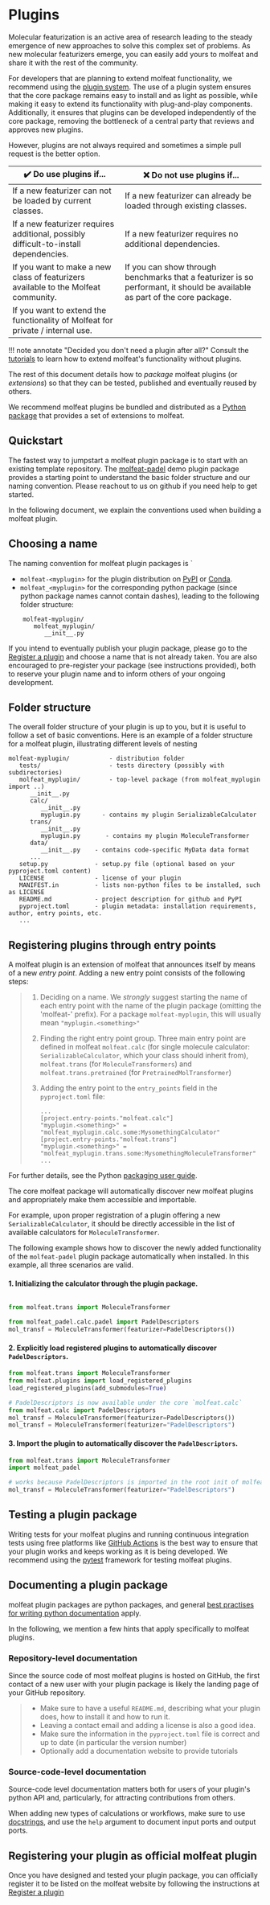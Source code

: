 # Plugins

Molecular featurization is an active area of research leading to the steady emergence of new approaches to solve this complex set of problems. As new molecular featurizers emerge, you can easily add yours to molfeat and share it with the rest of the community.

For developers that are planning to extend molfeat functionality, we recommend using the [plugin system](https://packaging.python.org/en/latest/guides/creating-and-discovering-plugins/). The use of a plugin system ensures that the core package remains easy to install and as light as possible, while making it easy to extend its functionality with plug-and-play components. Additionally, it ensures that plugins can be developed independently of the core package, removing the bottleneck of a central party that reviews and approves new plugins.

However, plugins are not always required and sometimes a simple pull request is the better option. 

| :heavy_check_mark: **Do** use plugins if...                                          | :x: **Do not** use plugins if...                                                                                           |
| ------------------------------------------------------------------------------------ | -------------------------------------------------------------------------------------------------------------------------- |
| If a new featurizer can not be loaded by current classes.                            | If a new featurizer can already be loaded through existing classes.                                                        |
| If a new featurizer requires additional, possibly difficult-to-install dependencies. | If a new featurizer requires no additional dependencies.                                                                   |
| If you want to make a new class of featurizers available to the Molfeat community.   | If you can show through benchmarks that a featurizer is so performant, it should be available as part of the core package. |
| If you want to extend the functionality of Molfeat for private / internal use.       |                                                                                                                            |


!!! note annotate "Decided you don't need a plugin after all?"
    Consult the [tutorials](../tutorials/add_your_own.ipynb) to learn how to extend molfeat's functionality without plugins.

The rest of this document details how to *package* molfeat plugins (or _extensions_) so that they can be tested, published and eventually reused by others. 

We recommend molfeat plugins be bundled and distributed as a [Python package](https://docs.python.org/3/tutorial/modules.html#packages) that provides a set of extensions to molfeat.

## Quickstart

The fastest way to jumpstart a molfeat plugin package is to start with an existing template repository.
The [molfeat-padel](https://github.com/datamol-io/molfeat-padel) demo plugin package provides a starting point to understand the basic folder structure and our naming convention. Please reachout to us on github if you need help to get started.

In the following document, we explain the conventions used when building a molfeat plugin.

## Choosing a name

The naming convention for molfeat plugin packages is `

- `molfeat-<myplugin>` for the plugin distribution on [PyPI](https://pypi.python.org) or [Conda](https://docs.conda.io/en/latest/).
- `molfeat_<myplugin>` for the corresponding python package (since python package names cannot contain dashes), leading to the following folder structure:

```
    molfeat-myplugin/
       molfeat_myplugin/
          __init__.py
```

If you intend to eventually publish your plugin package, please go to the [Register a plugin](./register-plugin.md) and choose a name that is not already taken. You are also encouraged to pre-register your package (see instructions provided), both to reserve your plugin name and to inform others of your ongoing development.

## Folder structure

The overall folder structure of your plugin is up to you, but it is
useful to follow a set of basic conventions. Here is an example of a
folder structure for a molfeat plugin, illustrating different levels of
nesting

    molfeat-myplugin/           - distribution folder
       tests/                   - tests directory (possibly with subdirectories)
       molfeat_myplugin/        - top-level package (from molfeat_myplugin import ..)
          __init__.py
          calc/
             __init__.py
             myplugin.py      - contains my plugin SerializableCalculator
          trans/
             __init__.py
             myplugin.py       - contains my plugin MoleculeTransformer
          data/
             __init__.py    - contains code-specific MyData data format
          ...
       setup.py             - setup.py file (optional based on your pyproject.toml content)
       LICENSE              - license of your plugin
       MANIFEST.in          - lists non-python files to be installed, such as LICENSE
       README.md            - project description for github and PyPI
       pyproject.toml       - plugin metadata: installation requirements, author, entry points, etc.
       ...


## Registering plugins through entry points

A molfeat plugin is an extension of molfeat that announces itself by means of a new *entry point*. Adding a new entry point consists of the following steps:

> 1.  Deciding on a name. We *strongly* suggest starting the name of each
>     entry point with the name of the plugin package (omitting the
>     'molfeat-' prefix). For a package `molfeat-myplugin`, this will
>     usually mean `"myplugin.<something>"`
>
> 2.  Finding the right entry point group. Three main entry point are defined in molfeat `molfeat.calc` (for single molecule calculator: `SerializableCalculator`, which your class should inherit from), `molfeat.trans` (for `MoleculeTransformers`) and `molfeat.trans.pretrained` (for `PretrainedMolTransformer`)
>
> 3.  Adding the entry point to the `entry_points` field in the
>     `pyproject.toml` file:
>
>         ...
>         [project.entry-points."molfeat.calc"]
>         "myplugin.<something>" = "molfeat_myplugin.calc.some:MysomethingCalculator"
>         [project.entry-points."molfeat.trans"]
>         "myplugin.<something>" = "molfeat_myplugin.trans.some:MysomethingMoleculeTransformer"
>         ...


For further details, see the Python [packaging user guide](https://packaging.python.org/en/latest/tutorials/packaging-projects/).


The core molfeat package will automatically discover new molfeat plugins and appropriately make them accessible and importable. 

For example, upon proper registration of a plugin offering a new `SerializableCalculator`, it should be directly accessible in the list of available calculators for `MoleculeTransformer`.

The following example shows how to discover the newly added functionality of the `molfeat-padel` plugin package automatically when installed. 
In this example, all three scenarios are valid.

#### 1. Initializing the calculator through the plugin package.

```python

from molfeat.trans import MoleculeTransformer

from molfeat_padel.calc.padel import PadelDescriptors
mol_transf = MoleculeTransformer(featurizer=PadelDescriptors())
```

#### 2. Explicitly load registered plugins to automatically discover `PadelDescriptors`.

```python
from molfeat.trans import MoleculeTransformer
from molfeat.plugins import load_registered_plugins
load_registered_plugins(add_submodules=True)

# PadelDescriptors is now available under the core `molfeat.calc`
from molfeat.calc import PadelDescriptors
mol_transf = MoleculeTransformer(featurizer=PadelDescriptors())
mol_transf = MoleculeTransformer(featurizer="PadelDescriptors")
```

#### 3. Import the plugin to automatically discover the `PadelDescriptors`.

```python
from molfeat.trans import MoleculeTransformer
import molfeat_padel

# works because PadelDescriptors is imported in the root init of molfeat_padel
mol_transf = MoleculeTransformer(featurizer="PadelDescriptors")
```


## Testing a plugin package

Writing tests for your molfeat plugins and running continuous integration
tests using free platforms like [GitHub
Actions](https://github.com/features/actions) is the best way to ensure
that your plugin works and keeps working as it is being developed. We
recommend using the [pytest](https://pytest.org) framework for testing molfeat plugins.


## Documenting a plugin package

molfeat plugin packages are python packages, and general [best practises
for writing python documentation](https://docs.python-guide.org/writing/documentation/) apply.

In the following, we mention a few hints that apply specifically to molfeat plugins.

### Repository-level documentation

Since the source code of most molfeat plugins is hosted on GitHub, the
first contact of a new user with your plugin package is likely the
landing page of your GitHub repository.

> -   Make sure to have a useful `README.md`, describing what your
>     plugin does, how to install it and how to run it.
> -   Leaving a contact email and adding a license is also a good idea.
> -   Make sure the information in the `pyproject.toml` file is correct
>     and up to date (in particular the version number)
> -   Optionally add a documentation website to provide tutorials

### Source-code-level documentation

Source-code level documentation matters both for users of your
plugin's python API and, particularly, for attracting contributions
from others.

When adding new types of calculations or workflows, make sure to use
[docstrings](https://www.python.org/dev/peps/pep-0257/#what-is-a-docstring),
and use the `help` argument to document input ports and output ports.


## Registering your plugin as official molfeat plugin

Once you have designed and tested your plugin package, you can officially register it to be listed on the molfeat
website by following the instructions at [Register a plugin](./register-plugin.md) 


